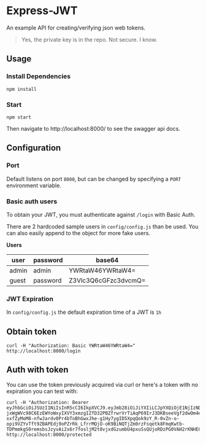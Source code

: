 # Express-JWT

An example API for creating/verifying json web tokens.

> Yes, the private key is in the repo. Not secure. I know.

## Usage

### Install Dependencies

```
npm install
```

### Start

```
npm start
```

Then navigate to http://localhost:8000/ to see the swagger api docs.

## Configuration

### Port

Default listens on port `8000`, but can be changed by specifying a `PORT` environment variable.

### Basic auth users

To obtain your JWT, you must authenticate against `/login` with Basic Auth.

There are 2 hardcoded sample users in `config/config.js` than be used. You can also easily append to the object for more fake users.

**Users**

| user | password | base64 |
|---|---|---|
| admin | admin | YWRtaW46YWRtaW4= |
| guest | password | Z3Vlc3Q6cGFzc3dvcmQ= |

### JWT Expiration

In `config/config.js` the default expiration time of a JWT is `1h`

## Obtain token

```shell
curl -H "Authorization: Basic YWRtaW46YWRtaW4=" http://localhost:8000/login
```

## Auth with token

You can use the token previously acquired via curl or here's a token with no expiration you can test with:

```shell
curl -H "Authorization: Bearer eyJhbGciOiJSUzI1NiIsInR5cCI6IkpXVCJ9.eyJmb28iOiJiYXIiLCJpYXQiOjE1NjIzNDc0MzR9.g0-jxWgWVc98C6EzEWYoWxyIXVY3xmzgIZfD32PBZfrwrVrTiAqP69IrJ3DKBseeVgf2dwOm4ennwpakHXv-xxfZyMoM8-nfwJardv0Pr4bToBhGwxJhe-g1Hy7ygID5XpqQok9zY_R-0vZn-o-opi9VZYvTft9ZBAPEdj9oPZrRk_LfrrMQjO-oK9BiNQTjZm0rzFsqetk8FmqKwtb-TDPmmkgS0remsbsJzyvAi2x6r7fosljM2t0vjxdGzumbU4pxuSsQUjoRDzPG0VAH2rKNHECFqmCWJ8myIBOobYYAt7TIW0TzzJkyXb9amfDjy1IBlZyvwEznTUT_XBh6hQ" http://localhost:8000/protected
```